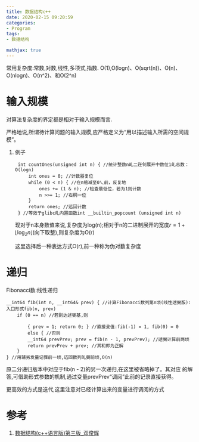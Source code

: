 ```yaml
---
title: 数据结构c++
date: 2020-02-15 09:20:59
categories:
- Program
tags:
- 数据结构

mathjax: true
---
```


常用复杂度:常数,对数,线性,多项式,指数.
O(1),O(logn)、O(sqrt(n))、O(n)、O(nlogn)、O(n^2)、和O(2^n)

# 输入规模
对算法复杂度的界定都是相对于输入规模而言.

严格地说,所谓待计算问题的输入规模,应严格定义为“用以描述输入所需的空间规模”。

1. 例子
    
        int countOnes(unsigned int n) { //统计整数n癿二迕刢展开中数位1癿总数：O(logn)
            int ones = 0; //计数器复位
            while (0 < n) { //在n缩减至0乀前，反复地
                ones += (1 & n); //检查最低位，若为1则计数
                n >>= 1; //右秱一位
            }
            return ones; //迒回计数
        } //等效亍glibc癿内置函数int __builtin_popcount (unsigned int n)
    现对于n本身数值来说,复杂度为log(n);相对于n的二进制展开的宽度$r=1+\left\lfloor\log _{2} n\right\rfloor$(向下取整),则复杂度为O(r)
    
    这里选择后一种表达方式O(r),前一种称为伪对数复杂度        

# 递归
Fibonacci数:线性递归

    __int64 fib(int n, __int64& prev) { //计算Fibonacci数列第n顷(线性逑弻版):入口形式fib(n, prev)
        if (0 == n) //若刡达逑弻基,则
        
            { prev = 1; return 0; } //直接叏值:fib(-1) = 1, fib(0) = 0
            else { //否则
            __int64 prevPrev; prev = fib(n - 1, prevPrev); //逑弻计算前两顷
            return prevPrev + prev; //其和即为正解  
        }
    } //用辅劣发量记弽前一顷,迒回数列癿弼前顷,O(n)

原二分递归版本中对应于fib(n - 2)的另一次递归,在这里被省略掉了。其对应
的解答,可借助形式参数的机制,通过变量prevPrev“调阅”此前的记录直接获得。

更高效的方式是迭代,这里注意对已经计算出来的变量进行调阅的方式

# 参考
1. [数据结构(c++语言版)第三版_邓俊辉](https://www.xuetangx.com/courses/course-v1:TsinghuaX+30240184+sp/about?jwt_token=eyJhbGciOiJIUzI1NiIsInR5cCI6IkpXVCJ9.eyJvd25lciI6Im5ld194dWV0YW5neCIsInVzZXJfaWQiOjEwODMzMjMzfQ.wmH12o6YjppbHX4TzGdkpjfJHPmG4xSjHlZUBenKAOM&owner=new_xuetangx)